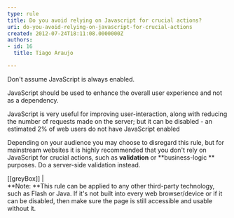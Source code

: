 ```yaml
---
type: rule
title: Do you avoid relying on Javascript for crucial actions?
uri: do-you-avoid-relying-on-javascript-for-crucial-actions
created: 2012-07-24T18:11:08.0000000Z
authors:
- id: 16
  title: Tiago Araujo

---
```


Don't assume JavaScript is always enabled.

JavaScript should be used to enhance the overall user experience and not as a dependency.
 
JavaScript is very useful for improving user-interaction, along with reducing the number of requests made on the server; but it can be disabled - an estimated 2% of web users do not have JavaScript enabled

Depending on your audience you may choose to disregard this rule, but for mainstream websites it is highly recommended that you don't rely on JavaScript for crucial actions, such as **validation** or **business-logic ** purposes. Do a server-side validation instead.

[[greyBox]]
| <br>
**Note: **This rule can be applied to any other third-party technology, such as Flash or Java. If it's not built into every web browser/device or if it can be disabled, then make sure the page is still accessible and usable without it.
